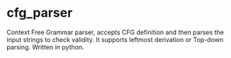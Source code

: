 # cfg_parser
Context Free Grammar parser, accepts CFG definition and then parses the input strings to check validity. It supports leftmost derivation or Top-down parsing. Written in python.
